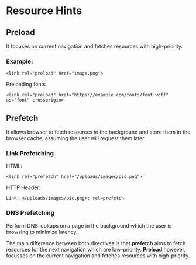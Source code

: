 # Resource Hints
## Preload 

It focuses on current navigation and fetches resources with high-priority.

### Example: 
```
<link rel="preload" href="image.png">
```

Preloading fonts
```
<link rel="preload" href="https://example.com/fonts/font.woff" as="font" crossorigin>
```

## Prefetch

It allows browser to fetch resources in the background and store them in the browser cache, assuming the user will request them later.

### Link Prefetching

HTML:
```
<link rel="prefetch" href="/uploads/images/pic.png">
```

HTTP Header:
```
Link: </uploads/images/pic.png>; rel=prefetch
```

### DNS Prefetching

Perform DNS lookups on a page in the background which the user is browsing to minimize latency.

The main difference between both directives is that **prefetch** aims to fetch resources for the next navigation which are low-priority. **Preload** however, focusses on the current navigation and fetches resources with high-priority.
